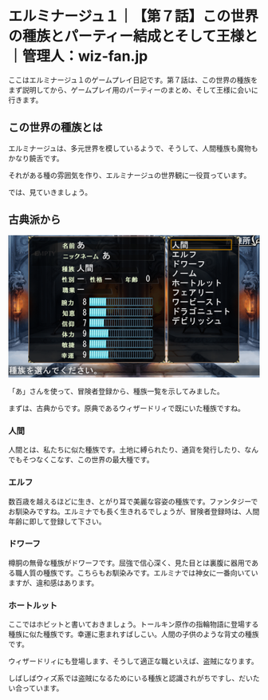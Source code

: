 

# エルミナージュ１｜【第７話】この世界の種族とパーティー結成とそして王様と｜管理人：wiz-fan.jp

ここはエルミナージュ１のゲームプレイ日記です。第７話は、この世界の種族をまず説明してから、ゲームプレイ用のパーティーのまとめ、そして王様に会いに行きます。

## この世界の種族とは

エルミナージュは、多元世界を模しているようで、そうして、人間種族も魔物もかなり饒舌です。

それがある種の雰囲気を作り、エルミナージュの世界観に一役買っています。

では、見ていきましょう。

## 古典派から

![エルミナージュ１の種族。「あ」さんを使って種族を表示](https://raw.githubusercontent.com/hashsan/i/main/20240521_231541.jpg)

「あ」さんを使って、冒険者登録から、種族一覧を示してみました。

まずは、古典からです。原典であるウィザードリィで既にいた種族ですね。

### 人間

人間とは、私たちに似た種族です。土地に縛られたり、通貨を発行したり、なんでもそつなくこなす、この世界の最大種です。

### エルフ

数百歳を越えるほどに生き、とがり耳で美麗な容姿の種族です。ファンタジーでお馴染みですね。エルミナでも長く生きれるでしょうが、冒険者登録時は、人間年齢に即して登録して下さい。

### ドワーフ

樽胴の無骨な種族がドワーフです。屈強で信心深く、見た目とは裏腹に器用である職人質の種族です。こちらもお馴染みです。エルミナでは神女に一番向いていますが、違和感はあります。

### ホートルット

ここではホビットと書いておきましょう。トールキン原作の指輪物語に登場する種族に似た種族です。幸運に恵まれすばしこい。人間の子供のような背丈の種族です。

ウィザードリィにも登場します、そうして適正な職といえば、盗賊になります。

しばしばウィズ系では盗賊になるためにいる種族と認識されがちですし、だいたい合っています。

